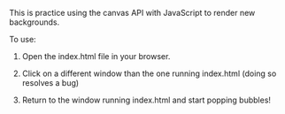 This is practice using the canvas API with JavaScript to render new backgrounds.

To use:

1. Open the index.html file in your browser.

2. Click on a different window than the one running index.html (doing so resolves a bug)

3. Return to the window running index.html and start popping bubbles!
